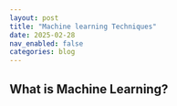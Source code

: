 ```yaml
---
layout: post
title: "Machine learning Techniques"
date: 2025-02-28
nav_enabled: false
categories: blog
---
```



## What is Machine Learning?


